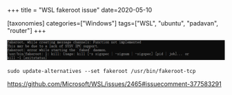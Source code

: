 +++
title = "WSL fakeroot issue"
date=2020-05-10


[taxonomies]
categories=["Windows"]
tags=["WSL", "ubuntu", "padavan", "router"]
+++

![0d50e08f163a466b8867c38cbcc017d2.png](./0d50e08f163a466b8867c38cbcc017d2.png)


```
sudo update-alternatives --set fakeroot /usr/bin/fakeroot-tcp
```

https://github.com/Microsoft/WSL/issues/2465#issuecomment-377583291